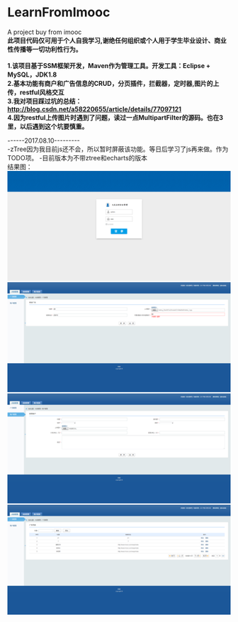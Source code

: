 # LearnFromImooc
A project buy from imooc
<br/><b>此项目代码仅可用于个人自我学习,谢绝任何组织或个人用于学生毕业设计、商业性传播等一切功利性行为。</b><br/>
<br/><b>1.该项目基于SSM框架开发，Maven作为管理工具。开发工具：Eclipse + MySQL，JDK1.8
<br/>2.基本功能有商户和广告信息的CRUD，分页插件，拦截器，定时器,图片的上传，restful风格交互
<br/>3.我对项目踩过坑的总结：http://blog.csdn.net/a58220655/article/details/77097121
<br/>4.因为restful上传图片时遇到了问题，读过一点MultipartFilter的源码。也在3里，以后遇到这个坑要慎重。
</b>

------2017.08.10---------<br/>
-zTree因为我目前js还不会，所以暂时屏蔽该功能。等日后学习了js再来做。作为TODO项。
-目前版本为不带ztree和echarts的版本
<br/>结果图：
![image](https://github.com/glassesmonkey/LearnFromImooc/blob/master/srceenshot/index.png)
![image](https://github.com/glassesmonkey/LearnFromImooc/blob/master/srceenshot/modify.png)
![image](https://github.com/glassesmonkey/LearnFromImooc/blob/master/srceenshot/add.png)
![image](https://github.com/glassesmonkey/LearnFromImooc/blob/master/srceenshot/list.png)
